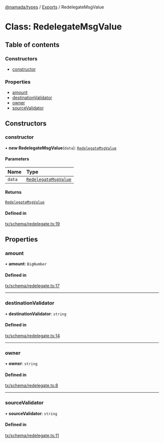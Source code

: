 [@namada/types](../README.md) / [Exports](../modules.md) / RedelegateMsgValue

# Class: RedelegateMsgValue

## Table of contents

### Constructors

- [constructor](RedelegateMsgValue.md#constructor)

### Properties

- [amount](RedelegateMsgValue.md#amount)
- [destinationValidator](RedelegateMsgValue.md#destinationvalidator)
- [owner](RedelegateMsgValue.md#owner)
- [sourceValidator](RedelegateMsgValue.md#sourcevalidator)

## Constructors

### constructor

• **new RedelegateMsgValue**(`data`): [`RedelegateMsgValue`](RedelegateMsgValue.md)

#### Parameters

| Name | Type |
| :------ | :------ |
| `data` | [`RedelegateMsgValue`](RedelegateMsgValue.md) |

#### Returns

[`RedelegateMsgValue`](RedelegateMsgValue.md)

#### Defined in

[tx/schema/redelegate.ts:19](https://github.com/anoma/namada-interface/blob/3202c74b4d4cd4d051fc7dba37b10a0aedeec7a9/packages/types/src/tx/schema/redelegate.ts#L19)

## Properties

### amount

• **amount**: `BigNumber`

#### Defined in

[tx/schema/redelegate.ts:17](https://github.com/anoma/namada-interface/blob/3202c74b4d4cd4d051fc7dba37b10a0aedeec7a9/packages/types/src/tx/schema/redelegate.ts#L17)

___

### destinationValidator

• **destinationValidator**: `string`

#### Defined in

[tx/schema/redelegate.ts:14](https://github.com/anoma/namada-interface/blob/3202c74b4d4cd4d051fc7dba37b10a0aedeec7a9/packages/types/src/tx/schema/redelegate.ts#L14)

___

### owner

• **owner**: `string`

#### Defined in

[tx/schema/redelegate.ts:8](https://github.com/anoma/namada-interface/blob/3202c74b4d4cd4d051fc7dba37b10a0aedeec7a9/packages/types/src/tx/schema/redelegate.ts#L8)

___

### sourceValidator

• **sourceValidator**: `string`

#### Defined in

[tx/schema/redelegate.ts:11](https://github.com/anoma/namada-interface/blob/3202c74b4d4cd4d051fc7dba37b10a0aedeec7a9/packages/types/src/tx/schema/redelegate.ts#L11)
